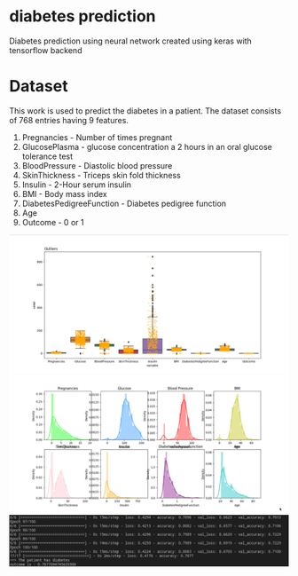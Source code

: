 # diabetes prediction
Diabetes prediction using neural network created using keras with tensorflow backend

# Dataset
This work is used to predict the diabetes in a patient. The dataset consists of 768 entries having 9 features.

<ol>
  <li>Pregnancies - Number of times pregnant</li>
    <li>GlucosePlasma - glucose concentration a 2 hours in an oral glucose tolerance test</li>
    <li>BloodPressure - Diastolic blood pressure</li>
    <li>SkinThickness - Triceps skin fold thickness</li>
  <li>Insulin - 2-Hour serum insulin</li>
  <li>BMI - Body mass index</li>
  <li>DiabetesPedigreeFunction - Diabetes pedigree function</li>
  <li>Age</li>
  <li>Outcome - 0 or 1</li>
</ol>

<img src="tr1.png" alt="validation loss" style="max-width: 100%;">
<img src="tr2.png" alt="validation loss" style="max-width: 100%;">
<img src="output.png" alt="output" style="max-width: 100%;">
